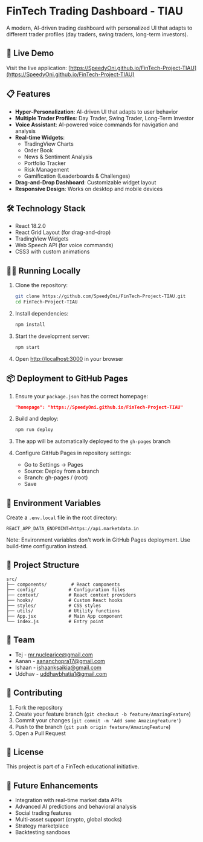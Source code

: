 # FinTech Trading Dashboard - TIAU

A modern, AI-driven trading dashboard with personalized UI that adapts to different trader profiles (day traders, swing traders, long-term investors).

## 🚀 Live Demo

Visit the live application: [https://SpeedyOni.github.io/FinTech-Project-TIAU](https://SpeedyOni.github.io/FinTech-Project-TIAU)

## 📋 Features

- **Hyper-Personalization**: AI-driven UI that adapts to user behavior
- **Multiple Trader Profiles**: Day Trader, Swing Trader, Long-Term Investor
- **Voice Assistant**: AI-powered voice commands for navigation and analysis
- **Real-time Widgets**: 
  - TradingView Charts
  - Order Book
  - News & Sentiment Analysis
  - Portfolio Tracker
  - Risk Management
  - Gamification (Leaderboards & Challenges)
- **Drag-and-Drop Dashboard**: Customizable widget layout
- **Responsive Design**: Works on desktop and mobile devices

## 🛠️ Technology Stack

- React 18.2.0
- React Grid Layout (for drag-and-drop)
- TradingView Widgets
- Web Speech API (for voice commands)
- CSS3 with custom animations

## 🏃‍♂️ Running Locally

1. Clone the repository:
   ```bash
   git clone https://github.com/SpeedyOni/FinTech-Project-TIAU.git
   cd FinTech-Project-TIAU
   ```

2. Install dependencies:
   ```bash
   npm install
   ```

3. Start the development server:
   ```bash
   npm start
   ```

4. Open [http://localhost:3000](http://localhost:3000) in your browser

## 📦 Deployment to GitHub Pages

1. Ensure your `package.json` has the correct homepage:
   ```json
   "homepage": "https://SpeedyOni.github.io/FinTech-Project-TIAU"
   ```

2. Build and deploy:
   ```bash
   npm run deploy
   ```

3. The app will be automatically deployed to the `gh-pages` branch

4. Configure GitHub Pages in repository settings:
   - Go to Settings → Pages
   - Source: Deploy from a branch
   - Branch: gh-pages / (root)
   - Save

## 🔧 Environment Variables

Create a `.env.local` file in the root directory:
```
REACT_APP_DATA_ENDPOINT=https://api.marketdata.in
```

Note: Environment variables don't work in GitHub Pages deployment. Use build-time configuration instead.

## 📁 Project Structure

```
src/
├── components/         # React components
├── config/            # Configuration files
├── context/           # React context providers
├── hooks/             # Custom React hooks
├── styles/            # CSS styles
├── utils/             # Utility functions
├── App.jsx            # Main App component
└── index.js           # Entry point
```

## 👥 Team

- Tej - mr.nuclearice@gmail.com
- Aanan - aananchopra17@gmail.com
- Ishaan - ishaanksaikia@gmail.com
- Uddhav - uddhavbhatia1@gmail.com

## 🤝 Contributing

1. Fork the repository
2. Create your feature branch (`git checkout -b feature/AmazingFeature`)
3. Commit your changes (`git commit -m 'Add some AmazingFeature'`)
4. Push to the branch (`git push origin feature/AmazingFeature`)
5. Open a Pull Request

## 📝 License

This project is part of a FinTech educational initiative.

## 🔮 Future Enhancements

- Integration with real-time market data APIs
- Advanced AI predictions and behavioral analysis
- Social trading features
- Multi-asset support (crypto, global stocks)
- Strategy marketplace
- Backtesting sandboxs